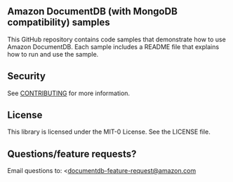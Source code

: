 ## Amazon DocumentDB (with MongoDB compatibility) samples

This GitHub repository contains code samples that demonstrate how to use Amazon DocumentDB. Each sample includes a README file that explains how to run and use the sample.

## Security

See [CONTRIBUTING](CONTRIBUTING.md#security-issue-notifications) for more information.

## License

This library is licensed under the MIT-0 License. See the LICENSE file.

## Questions/feature requests?
Email questions to: <documentdb-feature-request@amazon.com
